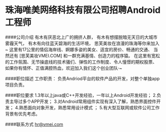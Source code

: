 珠海唯美网络科技有限公司招聘Android工程师
==========

####公司介绍
有木有厌恶北上广的拥挤人群，
有木有想摆脱暗无天日的大城市雾霾天气，
有木有向往蓝天碧海的生活环境，
思芙美妆在浪漫的珠海等你来加入~
这里有17公里的情侣海岸线、婀娜多姿的美女、适宜的房价、畅通的交通、
当然还有 [思芙美妆VMEI.COM] 和一群充满基情、创造力的程序猿。
在这里有宽松的工作氛围、无节操底线的技术骚们、弹性的工作制度、令人憧憬的期权股票、
如果你有情怀、正值满腔热血，欢迎加入我们这个创业团队·~  

####职位描述
工作职责：
负责Andriod平台的软件产品的开发，对整个单独app项目负责。

####职位要求 
1.3年以上java或C++开发经验，一年以上Android开发经验；
2.负责主导过多个APP开发；
3.对Android常用组件实现有深入了解，熟悉界面控件开发；
4.熟悉面向对象开发，熟悉常用设计模式 ；
5.有大型互联网或软件公司工作背景有优先考虑。

####联系方式
[hr@vmei.com](mailto:hr@vmei.com)

